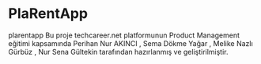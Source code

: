 # PlaRentApp
plarentapp
Bu proje techcareer.net platformunun Product Management eğitimi kapsamında Perihan Nur AKINCI , Sema Dökme Yağar , Melike Nazlı Gürbüz ,  Nur Sena Gültekin tarafından hazırlanmış ve geliştirilmiştir.
